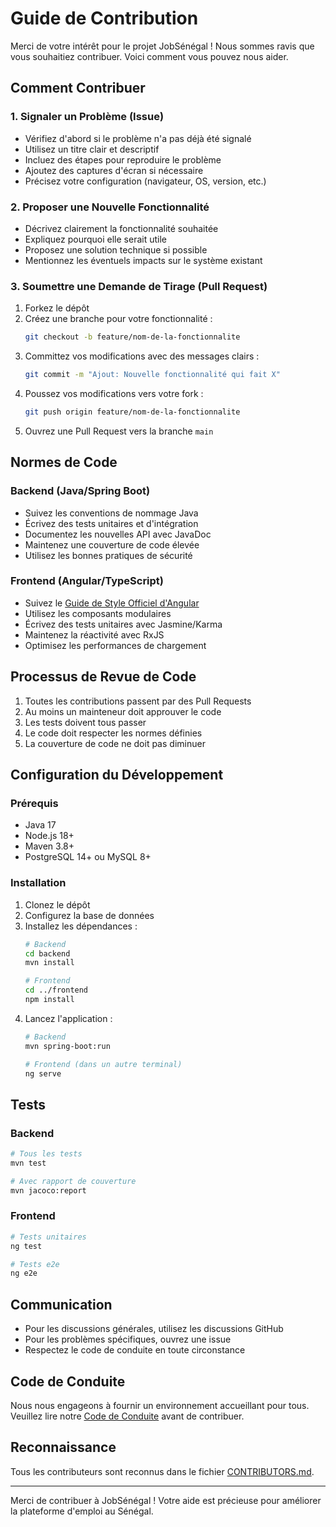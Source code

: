 # Guide de Contribution

Merci de votre intérêt pour le projet JobSénégal ! Nous sommes ravis que vous souhaitiez contribuer. Voici comment vous pouvez nous aider.

## Comment Contribuer

### 1. Signaler un Problème (Issue)
- Vérifiez d'abord si le problème n'a pas déjà été signalé
- Utilisez un titre clair et descriptif
- Incluez des étapes pour reproduire le problème
- Ajoutez des captures d'écran si nécessaire
- Précisez votre configuration (navigateur, OS, version, etc.)

### 2. Proposer une Nouvelle Fonctionnalité
- Décrivez clairement la fonctionnalité souhaitée
- Expliquez pourquoi elle serait utile
- Proposez une solution technique si possible
- Mentionnez les éventuels impacts sur le système existant

### 3. Soumettre une Demande de Tirage (Pull Request)
1. Forkez le dépôt
2. Créez une branche pour votre fonctionnalité :
   ```bash
   git checkout -b feature/nom-de-la-fonctionnalite
   ```
3. Committez vos modifications avec des messages clairs :
   ```bash
   git commit -m "Ajout: Nouvelle fonctionnalité qui fait X"
   ```
4. Poussez vos modifications vers votre fork :
   ```bash
   git push origin feature/nom-de-la-fonctionnalite
   ```
5. Ouvrez une Pull Request vers la branche `main`

## Normes de Code

### Backend (Java/Spring Boot)
- Suivez les conventions de nommage Java
- Écrivez des tests unitaires et d'intégration
- Documentez les nouvelles API avec JavaDoc
- Maintenez une couverture de code élevée
- Utilisez les bonnes pratiques de sécurité

### Frontend (Angular/TypeScript)
- Suivez le [Guide de Style Officiel d'Angular](https://angular.io/guide/styleguide)
- Utilisez les composants modulaires
- Écrivez des tests unitaires avec Jasmine/Karma
- Maintenez la réactivité avec RxJS
- Optimisez les performances de chargement

## Processus de Revue de Code

1. Toutes les contributions passent par des Pull Requests
2. Au moins un mainteneur doit approuver le code
3. Les tests doivent tous passer
4. Le code doit respecter les normes définies
5. La couverture de code ne doit pas diminuer

## Configuration du Développement

### Prérequis
- Java 17
- Node.js 18+
- Maven 3.8+
- PostgreSQL 14+ ou MySQL 8+

### Installation
1. Clonez le dépôt
2. Configurez la base de données
3. Installez les dépendances :
   ```bash
   # Backend
   cd backend
   mvn install
   
   # Frontend
   cd ../frontend
   npm install
   ```
4. Lancez l'application :
   ```bash
   # Backend
   mvn spring-boot:run
   
   # Frontend (dans un autre terminal)
   ng serve
   ```

## Tests

### Backend
```bash
# Tous les tests
mvn test

# Avec rapport de couverture
mvn jacoco:report
```

### Frontend
```bash
# Tests unitaires
ng test

# Tests e2e
ng e2e
```

## Communication

- Pour les discussions générales, utilisez les discussions GitHub
- Pour les problèmes spécifiques, ouvrez une issue
- Respectez le code de conduite en toute circonstance

## Code de Conduite

Nous nous engageons à fournir un environnement accueillant pour tous. Veuillez lire notre [Code de Conduite](CODE_OF_CONDUCT.md) avant de contribuer.

## Reconnaissance

Tous les contributeurs sont reconnus dans le fichier [CONTRIBUTORS.md](CONTRIBUTORS.md).

---

Merci de contribuer à JobSénégal ! Votre aide est précieuse pour améliorer la plateforme d'emploi au Sénégal.

